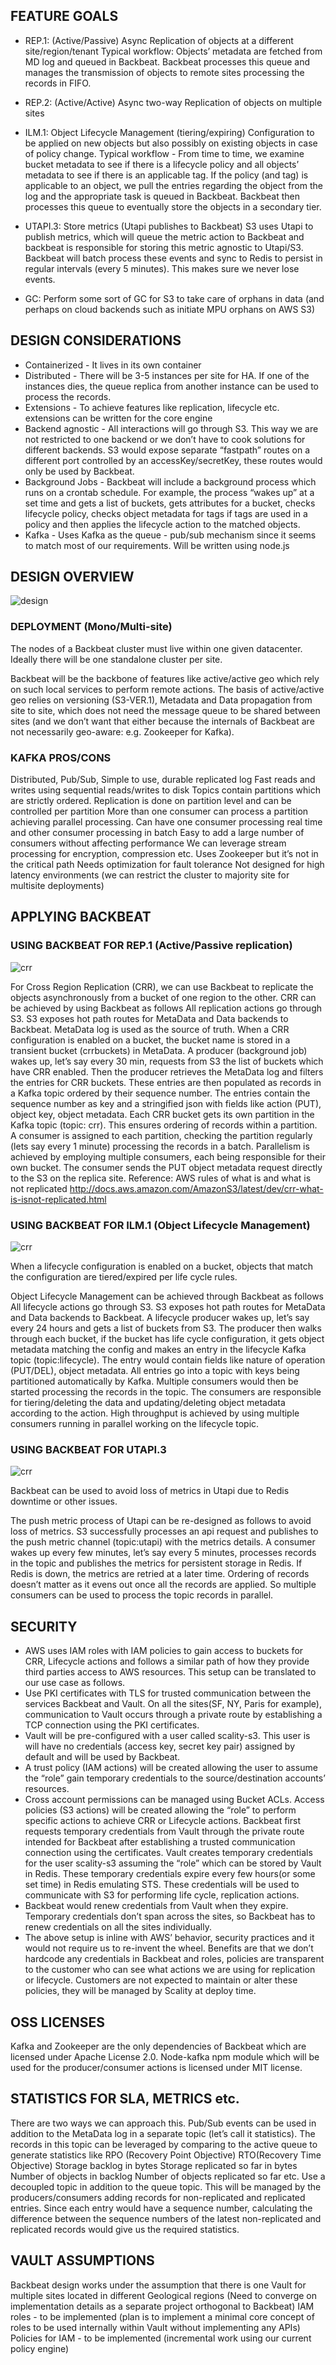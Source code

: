 ## FEATURE GOALS

* REP.1: (Active/Passive) Async Replication of objects at a different site/region/tenant
Typical workflow: Objects’ metadata are fetched from MD log and queued in Backbeat. Backbeat processes this queue and manages the transmission of objects to remote sites processing the records in FIFO.

* REP.2: (Active/Active) Async two-way Replication of objects on multiple sites

* ILM.1: Object Lifecycle Management (tiering/expiring)
Configuration to be applied on new objects but also possibly on existing objects in case of policy change. Typical workflow - From time to time, we examine bucket metadata to see if there is a lifecycle policy and all objects’ metadata to see if there is an applicable tag. If the policy (and tag) is applicable to an object, we pull the entries regarding the object from the log and the appropriate task is queued in Backbeat. Backbeat then processes this queue to eventually store the objects in a secondary tier.

* UTAPI.3: Store metrics (Utapi publishes to Backbeat)
S3 uses Utapi to publish metrics, which will queue the metric action to Backbeat and backbeat is responsible for storing this metric agnostic to Utapi/S3. Backbeat will batch process these events and sync to Redis to persist in regular intervals (every 5 minutes). This makes sure we never lose events.

* GC:  Perform some sort of GC for S3 to take care of orphans in data (and perhaps on cloud backends such as initiate MPU orphans on AWS S3)

## DESIGN CONSIDERATIONS
- Containerized - It lives in its own container
- Distributed - There will be 3-5 instances per site for HA. If one of the instances dies, the queue replica from another instance can be used to process the records.
- Extensions - To achieve features like replication, lifecycle etc. extensions can be written for the core engine
- Backend agnostic - All interactions will go through S3. This way we are not restricted to one backend or we don’t have to cook solutions for different backends. S3 would expose separate “fastpath” routes on a different port controlled by an accessKey/secretKey, these routes would only be used by Backbeat.
- Background Jobs - Backbeat will include a background process which runs on a crontab schedule. For example, the process “wakes up” at a set time and gets a list of buckets, gets attributes for a bucket, checks lifecycle policy, checks object metadata for tags if tags are used in a policy and then applies the lifecycle action to the matched objects.
- Kafka - Uses Kafka as the queue - pub/sub mechanism since it seems to match most of our requirements.
Will be written using node.js

## DESIGN OVERVIEW
![design](/res/design-overview.png)

### DEPLOYMENT (Mono/Multi-site)
The nodes of a Backbeat cluster must live within one given datacenter. Ideally there will be one standalone cluster per site.

Backbeat will be the backbone of features like active/active geo which rely on such local services to perform remote actions. The basis of active/active geo relies on versioning (S3-VER.1), Metadata and Data propagation from site to site, which does not need the message queue to be shared between sites (and we don’t want that either because the internals of Backbeat are not necessarily geo-aware: e.g. Zookeeper for Kafka).

### KAFKA PROS/CONS
Distributed, Pub/Sub, Simple to use, durable replicated log
Fast reads and writes using sequential reads/writes to disk
Topics contain partitions which are strictly ordered.
Replication is done on partition level and can be controlled per partition
More than one consumer can process a partition achieving parallel processing.
Can have one consumer processing real time and other consumer processing in batch
Easy to add a large number of consumers without affecting performance
We can leverage stream processing for encryption, compression etc.
Uses Zookeeper but it’s not in the critical path
Needs optimization for fault tolerance
Not designed for high latency environments (we can restrict the cluster to majority site for multisite deployments)


## APPLYING BACKBEAT
### USING BACKBEAT FOR REP.1 (Active/Passive replication)
![crr](res/backbeat-crr.png)

For Cross Region Replication (CRR), we can use Backbeat to replicate the objects asynchronously from a bucket of one region to the other.
CRR can be achieved by using Backbeat as follows
All replication actions go through S3. S3 exposes hot path routes for MetaData and Data backends to Backbeat.
MetaData log is used as the source of truth.
When a CRR configuration is enabled on a bucket, the bucket name is stored in a transient bucket (crr<splitter>buckets) in MetaData.
A producer (background job) wakes up, let’s say every 30 min, requests from S3 the list of buckets which have CRR enabled. Then the producer retrieves the MetaData log and filters the entries for CRR buckets. These entries are then populated as records in a Kafka topic ordered by their sequence number.
The entries contain the sequence number as key and a stringified json with fields like action (PUT), object key, object metadata.
Each CRR bucket gets its own partition in the Kafka topic (topic: crr). This ensures ordering of records within a partition.
A consumer is assigned to each partition, checking the partition regularly (lets say every 1 minute) processing the records in a batch. Parallelism is achieved by employing multiple consumers, each being responsible for their own bucket. The consumer sends the PUT object metadata request directly to the S3 on the replica site.
Reference: AWS rules of what is and what is not replicated http://docs.aws.amazon.com/AmazonS3/latest/dev/crr-what-is-isnot-replicated.html

### USING BACKBEAT FOR ILM.1 (Object Lifecycle Management)
![crr](res/backbeat-lifecycle.png)

When a lifecycle configuration is enabled on a bucket, objects that match the configuration are tiered/expired per life cycle rules.

Object Lifecycle Management can be achieved through Backbeat as follows
All lifecycle actions go through S3. S3 exposes hot path routes for MetaData and Data backends to Backbeat.
A lifecycle producer wakes up, let’s say every 24 hours and gets a list of buckets from S3.
The producer then walks through each bucket, if the bucket has life cycle configuration, it gets object metadata matching the config and makes an entry in the lifecycle Kafka topic (topic:lifecycle).
The entry would contain fields like nature of operation (PUT/DEL), object metadata.
All entries go into a topic with keys being partitioned automatically by Kafka.
Multiple consumers would then be started processing the records in the topic.
The consumers are responsible for tiering/deleting the data and updating/deleting object metadata according to the action.
High throughput is achieved by using multiple consumers running in parallel working on the lifecycle topic.

### USING BACKBEAT FOR UTAPI.3
![crr](res/backbeat-utapi.png)

Backbeat can be used to avoid loss of metrics in Utapi due to Redis downtime or other issues.

The push metric process of Utapi can be re-designed as follows to avoid loss of metrics.
S3 successfully processes an api request and publishes to the push metric channel (topic:utapi) with the metrics details.
A consumer wakes up every few minutes, let’s say every 5 minutes, processes records in the topic and publishes the metrics for persistent storage in Redis.
If Redis is down, the metrics are retried at a later time.
Ordering of records doesn’t matter as it evens out once all the records are applied. So multiple consumers can be used to process the topic records in parallel.




## SECURITY
- AWS uses IAM roles with IAM policies to gain access to buckets for CRR, Lifecycle actions and follows a similar path of how they provide third parties access to AWS resources. This setup can be translated to our use case as follows.
- Use PKI certificates with TLS for trusted communication between the services Backbeat and Vault.
On all the sites(SF, NY, Paris for example), communication to Vault occurs through a private route by establishing a TCP connection using the PKI certificates.
- Vault will be pre-configured with a user called scality-s3. This user is will have no credentials (access key, secret key pair) assigned by default and will be used by Backbeat.
- A trust policy (IAM actions) will be created allowing the user to assume the “role” gain temporary credentials to the source/destination accounts’ resources.
- Cross account permissions can be managed using Bucket ACLs.
Access policies (S3 actions) will be created allowing the “role” to perform specific actions to achieve CRR or Lifecycle actions.
Backbeat first requests temporary credentials from Vault through the private route intended for Backbeat after establishing a trusted communication connection using the certificates. Vault creates temporary credentials for the user scality-s3 assuming the “role” which can be stored by Vault in Redis. These temporary credentials expire every few hours(or some set time) in Redis emulating STS.
These credentials will be used to communicate with S3 for performing life cycle, replication actions.
- Backbeat would renew credentials from Vault when they expire.
Temporary credentials don’t span across the sites, so Backbeat has to renew credentials on all the sites individually.
- The above setup is inline with AWS’ behavior, security practices and it would not require us to re-invent the wheel. Benefits are that we don’t hardcode any credentials in Backbeat and roles, policies are transparent to the customer who can see what actions we are using for replication or lifecycle. Customers are not expected to maintain or alter these policies, they will be managed by Scality at deploy time.

## OSS LICENSES
Kafka and Zookeeper are the only dependencies of Backbeat which are licensed under Apache License 2.0.
Node-kafka npm module which will be used for the producer/consumer actions is licensed under MIT license.

## STATISTICS FOR SLA, METRICS etc.
There are two ways we can approach this.
Pub/Sub events can be used in addition to the MetaData log in a separate topic (let’s call it statistics). The records in this topic can be leveraged by comparing to the active queue to generate statistics like
RPO (Recovery Point Objective)
RTO(Recovery Time Objective)
Storage backlog in bytes
Storage replicated so far in bytes
Number of objects in backlog
Number of objects replicated so far etc.
Use a decoupled topic in addition to the queue topic. This will be managed by the producers/consumers adding records for non-replicated and replicated entries. Since each entry would have a sequence number, calculating the difference between the sequence numbers of the latest non-replicated and replicated records would give us the required statistics.




## VAULT ASSUMPTIONS
Backbeat design works under the assumption that there is one Vault for multiple sites located in different Geological regions (Need to converge on implementation details as a separate project orthogonal to Backbeat)
IAM roles - to be implemented (plan is to implement a minimal core concept of roles to be used internally within Vault without implementing any APIs)
Policies for IAM - to be implemented (incremental work using our current policy engine)
